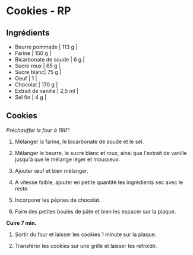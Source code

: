 # Cookies - RP

## Ingrédients

- Beurre pommade | 113 g |
- Farine | 150 g |
- Bicarbonate de soude | 6 g |
- Sucre roux | 65 g |
- Sucre blanc| 75 g |
- Oeuf | 1 |
- Chocolat | 170 g |
- Extrait de vanille | 2,5 ml |
- Sel fin | 4 g |

## Cookies

_Préchauffer le four à 190°._

1. Mélanger la farine, le bicarbonate de soude et le sel.

2. Mélanger le beurre, le sucre blanc et roux, ainsi que l'extrait de vanille jusqu'à que le mélange léger et mousseux.

3. Ajouter œuf et bien mélanger.

4. A vitesse faible, ajouter en petite quantité les ingrédients sec avec le reste.

5. Incorporer les pépites de chocolat.

6. Faire des petites boules de pâte et bien les espacer sur la plaque.

**Cuire 7 min.**

1. Sortir du four et laisser les cookies 1 minute sur la plaque.

2. Transférer les cookies sur une grille et laisser les refroidir.

​
